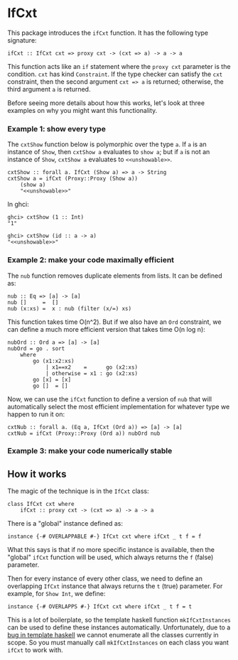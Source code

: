 # IfCxt

This package introduces the `ifCxt` function.
It has the following type signature:
```
ifCxt :: IfCxt cxt => proxy cxt -> (cxt => a) -> a -> a
```
This function acts like an `if` statement where the `proxy cxt` parameter is the condition.
`cxt` has kind `Constraint`.
If the type checker can satisfy the `cxt` constraint, then the second argument `cxt => a` is returned;
otherwise, the third argument `a` is returned.

Before seeing more details about how this works,
let's look at three examples on why you might want this functionality.

### Example 1: show every type

The `cxtShow` function below is polymorphic over the type `a`.
If `a` is an instance of `Show`, then `cxtShow a` evaluates to `show a`;
but if `a` is not an instance of `Show`, `cxtShow a` evaluates to `<<unshowable>>`.

```
cxtShow :: forall a. IfCxt (Show a) => a -> String
cxtShow a = ifCxt (Proxy::Proxy (Show a))
    (show a)
    "<<unshowable>>"
```
In ghci:

```
ghci> cxtShow (1 :: Int)
"1"
```
```
ghci> cxtShow (id :: a -> a)
"<<unshowable>>"
```

### Example 2: make your code maximally efficient

The `nub` function removes duplicate elements from lists.
It can be defined as:

```
nub :: Eq => [a] -> [a]
nub []     =  []
nub (x:xs) =  x : nub (filter (x/=) xs)
```
This function takes time O(n^2).
But if we also have an `Ord` constraint, we can define a much more efficient version that takes time O(n log n):

```
nubOrd :: Ord a => [a] -> [a]
nubOrd = go . sort
    where
        go (x1:x2:xs)
            | x1==x2    =      go (x2:xs)
            | otherwise = x1 : go (x2:xs)
        go [x] = [x]
        go []  = []
```
Now, we can use the `ifCxt` function to define a version of `nub` that will automatically select the most efficient implementation for whatever type we happen to run it on:

```
cxtNub :: forall a. (Eq a, IfCxt (Ord a)) => [a] -> [a]
cxtNub = ifCxt (Proxy::Proxy (Ord a)) nubOrd nub
```

### Example 3: make your code numerically stable


## How it works

The magic of the technique is in the `IfCxt` class:
```
class IfCxt cxt where
    ifCxt :: proxy cxt -> (cxt => a) -> a -> a
```

There is a "global" instance defined as:
```
instance {-# OVERLAPPABLE #-} IfCxt cxt where ifCxt _ t f = f
```
What this says is that if no more specific instance is available, then the "global" `ifCxt` function will be used, which always returns the `f` (false) parameter.

Then for every instance of every other class, we need to define an overlapping `IfCxt` instance that always returns the `t` (true) parameter.
For example, for `Show Int`, we define:
```
instance {-# OVERLAPPS #-} IfCxt cxt where ifCxt _ t f = t
```

This is a lot of boilerplate, so the template haskell function `mkIfCxtInstances` can be used to define these instances automatically.
Unfortunately, due to a [bug in template haskell](https://ghc.haskell.org/trac/ghc/ticket/9699) we cannot enumerate all the classes currently in scope.
So you must manually call `mkIfCxtInstances` on each class you want `ifCxt` to work with.
